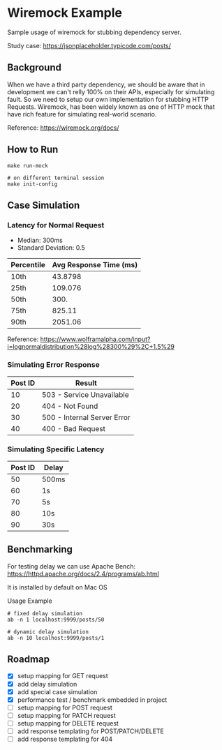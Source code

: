 # Wiremock Example

Sample usage of wiremock for stubbing dependency server.

Study case: https://jsonplaceholder.typicode.com/posts/

## Background

When we have a third party dependency, we should be aware that in development we can't relly 100% on their APIs, especially for simulating fault. So we need to setup our own implementation for stubbing HTTP Requests. Wiremock, has been widely known as one of HTTP mock that have rich feature for simulating real-world scenario. 

Reference: https://wiremock.org/docs/

## How to Run

```
make run-mock

# on different terminal session
make init-config
```

## Case Simulation

### Latency for Normal Request

- Median: 300ms
- Standard Deviation: 0.5

| Percentile  | Avg Response Time (ms)|
| ----------- | ----------- |
| 10th | 43.8798 |
| 25th | 109.076|
| 50th | 300. |
| 75th | 825.11 |
| 90th | 2051.06 |

Reference: https://www.wolframalpha.com/input?i=lognormaldistribution%28log%28300%29%2C+1.5%29

### Simulating Error Response

| Post ID  | Result |
| ----------- | ----------- |
| 10 | 503 - Service Unavailable |
| 20 | 404 - Not Found |
| 30 | 500 - Internal Server Error |
| 40 | 400 - Bad Request |

### Simulating Specific Latency

| Post ID  | Delay |
| ----------- | ----------- |
| 50 | 500ms |
| 60 | 1s |
| 70 | 5s |
| 80 | 10s |
| 90 | 30s |

## Benchmarking

For testing delay we can use Apache Bench: https://httpd.apache.org/docs/2.4/programs/ab.html

It is installed by default on Mac OS

Usage Example
```
# fixed delay simulation
ab -n 1 localhost:9999/posts/50

# dynamic delay simulation
ab -n 10 localhost:9999/posts/1
```

## Roadmap
- [x] setup mapping for GET request
- [x] add delay simulation
- [x] add special case simulation
- [x] performance test / benchmark embedded in project
- [ ] setup mapping for POST request
- [ ] setup mapping for PATCH request
- [ ] setup mapping for DELETE request
- [ ] add response templating for POST/PATCH/DELETE
- [ ] add response templating for 404
